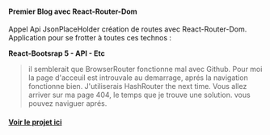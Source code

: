 #### Premier Blog avec React-Router-Dom

<p>
Appel Api JsonPlaceHolder création de routes avec React-Router-Dom. Application pour se frotter à toutes ces technos :

**React-Bootsrap 5 - API - Etc**

</p>

> il semblerait que BrowserRouter fonctionne mal avec Github. Pour moi la page d'acceuil est introuvale au demarrage, aprés la navigation fonctionne bien. J'utiliserais HashRouter the next time. Vous allez arriver sur ma page 404, le temps que je trouve une solution. vous pouvez naviguer aprés.

#### [Voir le projet ici](https://parad0xj.github.io/blogapp1)
